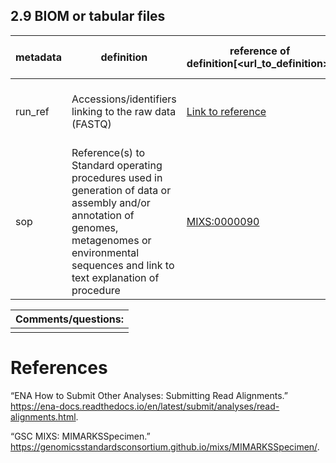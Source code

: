 ## 2.9 BIOM or tabular files

| **metadata** | **definition**                                                                                                                                                                                      | **reference of definition\[<url_to_definition>\]**                                                  | **expected unit of measurement**            | **example**                                      | **sources( where this or similar matadata field is mentioned)**                       |     |
|--------|-----------|----------|---------|----------|----------|----------------|
| run_ref      | Accessions/identifiers linking to the raw data (FASTQ)                                                                                                                                              | [Link to reference](https://ena-docs.readthedocs.io/en/latest/submit/analyses/read-alignments.html) | run_accession in the format SRR, ERR or DRR | e.g. RUN_REF accession = “ERR178314”             | **Adapted from ENA** (“ENA How to Submit Other Analyses: Submitting Read Alignments”) |     |
| sop          | Reference(s) to Standard operating procedures used in generation of data or assembly and/or annotation of genomes, metagenomes or environmental sequences and link to text explanation of procedure | [MIXS:0000090](https://genomicsstandardsconsortium.github.io/mixs/0000090/)                         | PMID, DOI, URL                              | e.g. <https://doi.org/10.1038/s41586-020-2192-1> | **GSC MIXS: MIMARKSSpecimen** (“GSC MIXS: MIMARKSSpecimen”)                           |     |

| Comments/questions: |
|---------------------|
|                     |

# References

“ENA How to Submit Other Analyses: Submitting Read Alignments.”
<https://ena-docs.readthedocs.io/en/latest/submit/analyses/read-alignments.html>.

“GSC MIXS: MIMARKSSpecimen.”
<https://genomicsstandardsconsortium.github.io/mixs/MIMARKSSpecimen/>.
